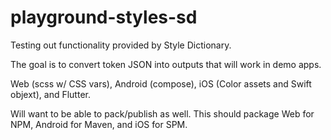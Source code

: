 # playground-styles-sd

Testing out functionality provided by Style Dictionary.

The goal is to convert token JSON into outputs that will work in demo apps.

Web (scss w/ CSS vars), Android (compose), iOS (Color assets and Swift objext), and Flutter.

Will want to be able to pack/publish as well. This should package Web for NPM, Android for Maven, and iOS for SPM.
